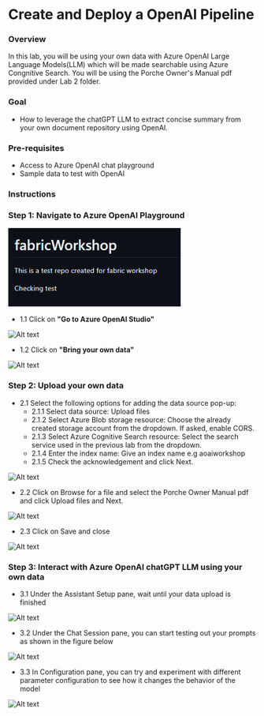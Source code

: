 # Create and Deploy a OpenAI Pipeline

### Overview
In this lab, you will be using your own data with Azure OpenAI Large Language Models(LLM) which will be made searchable using Azure Congnitive Search. You will be using the Porche Owner's Manual pdf provided under Lab 2 folder.


### Goal
* How to leverage the chatGPT LLM to extract concise summary from your own document repository using OpenAI.

### Pre-requisites
* Access to Azure OpenAI chat playground
* Sample data to test with OpenAI

### Instructions

### Step 1: Navigate to Azure OpenAI Playground

![Alt text](image.png)

* 1.1 Click on **"Go to Azure OpenAI Studio"**

![Alt text](image-1.png)

* 1.2 Click on **"Bring your own data"**

![Alt text](image-2.png)

### Step 2: Upload your own data

* 2.1 Select the following options for adding the data source pop-up:
    * 2.1.1 Select data source: Upload files
    * 2.1.2 Select Azure Blob storage resource: Choose the already created storage account from the dropdown. If asked, enable CORS.
    * 2.1.3 Select Azure Cognitive Search resource: Select the search service used in the previous lab from the dropdown.
    * 2.1.4 Enter the index name: Give an index name e.g aoaiworkshop
    * 2.1.5 Check the acknowledgement and click Next.

![Alt text](image-3.png)

* 2.2 Click on Browse for a file and select the Porche Owner Manual pdf and click Upload files and Next.

![Alt text](image-4.png)

* 2.3 Click on Save and close

![Alt text](image-5.png)

### Step 3: Interact with Azure OpenAI chatGPT LLM using your own data

* 3.1 Under the Assistant Setup pane, wait until your data upload is finished

![Alt text](image-6.png)

* 3.2 Under the Chat Session pane, you can start testing out your prompts as shown in the figure below

![Alt text](image-7.png)

* 3.3 In Configuration pane, you can try and experiment with different parameter configuration to see how it changes the behavior of the model

![Alt text](image-8.png)